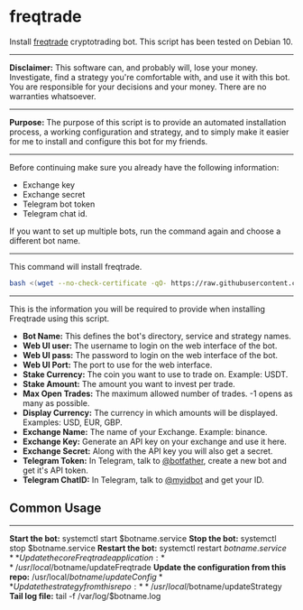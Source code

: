 # freqtrade

Install [freqtrade](https://github.com/freqtrade/freqtrade) cryptotrading bot. This script has been tested on Debian 10.

---

**Disclaimer:** This software can, and probably will, lose your money. Investigate, find a strategy you're comfortable with, and use it with this bot. You are responsible for your decisions and your money. There are no warranties whatsoever.

---

**Purpose:** The purpose of this script is to provide an automated installation process, a working configuration and strategy, and to simply make it easier for me to install and configure this bot for my friends.

---

Before continuing make sure you already have the following information:

- Exchange key
- Exchange secret
- Telegram bot token
- Telegram chat id.

If you want to set up multiple bots, run the command again and choose a different bot name.

---

This command will install freqtrade.

```bash
bash <(wget --no-check-certificate -qO- https://raw.githubusercontent.com/aristosv/freqtrade/main/install)
```

---

This is the information you will be required to provide when installing Freqtrade using this script.

- **Bot Name:** This defines the bot's directory, service and strategy names.
- **Web UI user:** The username to login on the web interface of the bot.
- **Web UI pass:** The password to login on the web interface of the bot.
- **Web UI Port:** The port to use for the web interface.
- **Stake Currency:** The coin you want to use to trade on. Example: USDT.
- **Stake Amount:** The amount you want to invest per trade.
- **Max Open Trades:** The maximum allowed number of trades. -1 opens as many as possible.
- **Display Currency:** The currency in which amounts will be displayed. Examples: USD, EUR, GBP.
- **Exchange Name:** The name of your Exchange. Example: binance.
- **Exchange Key:** Generate an API key on your exchange and use it here.
- **Exchange Secret:** Along with the API key you will also get a secret.
- **Telegram Token:** In Telegram, talk to [@botfather](https://t.me/BotFather), create a new bot and get it's API token.
- **Telegram ChatID:** In Telegram, talk to [@myidbot](https://t.me/myidbot) and get your ID.

## Common Usage

---

**Start the bot:** systemctl start $botname.service
**Stop the bot:** systemctl stop $botname.service
**Restart the bot:** systemctl restart $botname.service
**Update the core Freqtrade application:** /usr/local/$botname/updateFreqtrade
**Update the configuration from this repo:** /usr/local/$botname/updateConfig
**Update the strategy from this repo:** /usr/local/$botname/updateStrategy
**Tail log file:** tail -f /var/log/$botname.log

